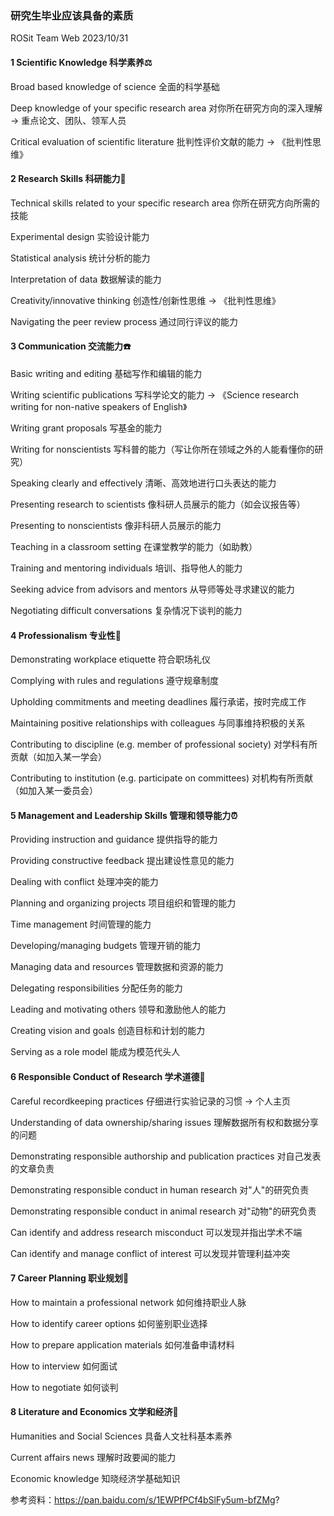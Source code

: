 ### 研究生毕业应该具备的素质
ROSit Team Web 2023/10/31 



#### 1 Scientific Knowledge 科学素养⚖️

Broad based knowledge of science 全面的科学基础

Deep knowledge of your specific research area 对你所在研究方向的深入理解 -> 重点论文、团队、领军人员

Critical evaluation of scientific literature 批判性评价文献的能力 -> 《批判性思维》


#### 2 Research Skills 科研能力📐

Technical skills related to your specific research area 你所在研究方向所需的技能  

Experimental design 实验设计能力

Statistical analysis 统计分析的能力

Interpretation of data 数据解读的能力

Creativity/innovative thinking 创造性/创新性思维  -> 《批判性思维》

Navigating the peer review process 通过同行评议的能力


#### 3 Communication 交流能力☎️

Basic writing and editing 基础写作和编辑的能力 

Writing scientific publications 写科学论文的能力 -> 《Science research writing for non-native speakers of English》

Writing grant proposals 写基金的能力

Writing for nonscientists 写科普的能力（写让你所在领域之外的人能看懂你的研究）

Speaking clearly and effectively 清晰、高效地进行口头表达的能力

Presenting research to scientists 像科研人员展示的能力（如会议报告等）

Presenting to nonscientists 像非科研人员展示的能力

Teaching in a classroom setting 在课堂教学的能力（如助教）

Training and mentoring individuals 培训、指导他人的能力

Seeking advice from advisors and mentors 从导师等处寻求建议的能力

Negotiating difficult conversations 复杂情况下谈判的能力


#### 4 Professionalism 专业性🎯

Demonstrating workplace etiquette 符合职场礼仪

Complying with rules and regulations 遵守规章制度

Upholding commitments and meeting deadlines 履行承诺，按时完成工作

Maintaining positive relationships with colleagues 与同事维持积极的关系

Contributing to discipline (e.g. member of professional society) 对学科有所贡献（如加入某一学会）

Contributing to institution (e.g. participate on committees) 对机构有所贡献（如加入某一委员会）


#### 5 Management and Leadership Skills 管理和领导能力⏰

Providing instruction and guidance 提供指导的能力

Providing constructive feedback 提出建设性意见的能力

Dealing with conflict 处理冲突的能力

Planning and organizing projects 项目组织和管理的能力

Time management 时间管理的能力

Developing/managing budgets 管理开销的能力

Managing data and resources 管理数据和资源的能力

Delegating responsibilities 分配任务的能力

Leading and motivating others 领导和激励他人的能力

Creating vision and goals 创造目标和计划的能力

Serving as a role model 能成为模范代头人


#### 6 Responsible Conduct of Research 学术道德🚯

Careful recordkeeping practices 仔细进行实验记录的习惯  -> 个人主页

Understanding of data ownership/sharing issues 理解数据所有权和数据分享的问题

Demonstrating responsible authorship and publication practices 对自己发表的文章负责

Demonstrating responsible conduct in human research 对"人"的研究负责

Demonstrating responsible conduct in animal research 对"动物"的研究负责

Can identify and address research misconduct 可以发现并指出学术不端

Can identify and manage conflict of interest 可以发现并管理利益冲突


#### 7 Career Planning 职业规划🥇

How to maintain a professional network 如何维持职业人脉

How to identify career options 如何鉴别职业选择

How to prepare application materials 如何准备申请材料

How to interview 如何面试

How to negotiate 如何谈判


#### 8 Literature and Economics 文学和经济🥇

Humanities and Social Sciences 具备人文社科基本素养

Current affairs news 理解时政要闻的能力

Economic knowledge 知晓经济学基础知识


参考资料：https://pan.baidu.com/s/1EWPfPCf4bSlFy5um-bfZMg?
